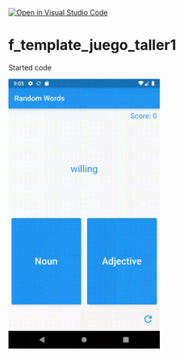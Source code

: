 [![Open in Visual Studio Code](https://classroom.github.com/assets/open-in-vscode-f059dc9a6f8d3a56e377f745f24479a46679e63a5d9fe6f495e02850cd0d8118.svg)](https://classroom.github.com/online_ide?assignment_repo_id=7168553&assignment_repo_type=AssignmentRepo)
# f_template_juego_taller1

Started code

<img src="demo.gif" width="300" />